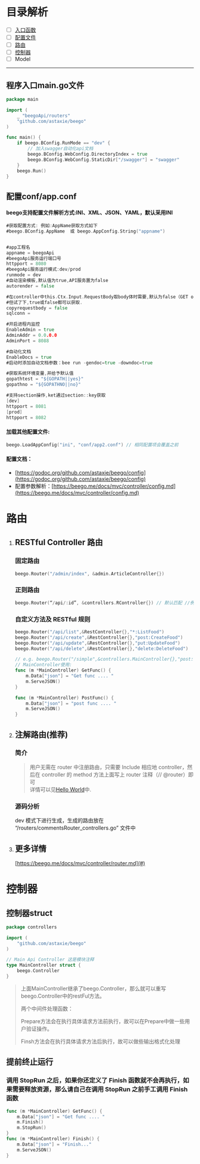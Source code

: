 # 目录解析

* [ ] [入口函数](#程序入口maingo文件)
* [ ] [配置文件](#配置confappconf)
* [ ] [路由](#路由)
* [ ] [控制器](#控制器)
* [ ] Model

---

## 程序入口main.go文件

```go
package main

import (
    _ "beegoApi/routers"
    "github.com/astaxie/beego"
)

func main() {
    if beego.BConfig.RunMode == "dev" {
        // 加入swagger自动化api文档
        beego.BConfig.WebConfig.DirectoryIndex = true
        beego.BConfig.WebConfig.StaticDir["/swagger"] = "swagger"
    }
    beego.Run()
}
```

## 配置conf/app.conf

#### beego支持配置文件解析方式:INI、XML、JSON、YAML，默认采用INI

```go
#获取配置方式: 例如:AppName获取方式如下
#beego.BConfig.AppName  或 beego.AppConfig.String("appname")


#app工程名
appname = beegoApi
#beegoApi服务运行端口号
httpport = 8080
#beegoApi服务运行模式:dev/prod
runmode = dev
#自动渲染模板,默认值为true,API服务置为false
autorender = false

#在controller中this.Ctx.Input.RequestBody取body体时需要,默认为false（GET or HEAD or 上传文件请求除外）
#但试了下,true或false都可以获取.
copyrequestbody = false
sqlconn = 

#开启进程内监控
EnableAdmin = true
AdminAddr = 0.0.0.0
AdminPort = 8088

#自动化文档
EnableDocs = true
#启动时添加自动文档参数：bee run -gendoc=true -downdoc=true

#获取系统环境变量,并给予默认值
gopathtest = "${GOPATH||yes}"
gopathno = "${GOPATHNO||no}"

#支持section操作,ket通过section::key获取
[dev]
httpport = 8081
[prod]
httpport = 8082
```

#### 加载其他配置文件:

```go
beego.LoadAppConfig("ini", "conf/app2.conf") // 相同配置项会覆盖之前
```

#### 配置文档：

* [https://godoc.org/github.com/astaxie/beego/config](https://godoc.org/github.com/astaxie/beego/config)
* 配置参数解析：[https://beego.me/docs/mvc/controller/config.md](https://beego.me/docs/mvc/controller/config.md)

# 路由

1. ## RESTful Controller 路由

   ### 固定路由

   ```go
   beego.Router("/admin/index", &admin.ArticleController{})
   ```

   ### 正则路由

   ```go
   beego.Router(“/api/:id”, &controllers.RController{}) // 默认匹配 //例如对于URL”/api/123”可以匹配成功，此时变量”:id”值为”123”，但URL”/api/“匹配失败
   ```

   ### 自定义方法及 RESTful 规则

   ```go
   beego.Router("/api/list",&RestController{},"*:ListFood")
   beego.Router("/api/create",&RestController{},"post:CreateFood")
   beego.Router("/api/update",&RestController{},"put:UpdateFood")
   beego.Router("/api/delete",&RestController{},"delete:DeleteFood")

   // e.g. beego.Router("/simple",&controllers.MainController{},"post:PostFunc;get:GetFunc")
   // MainController使用:
   func (m *MainController) GetFunc() {
       m.Data["json"] = "Get func .... "
       m.ServeJSON()
   }

   func (m *MainController) PostFunc() {
       m.Data["json"] = "post func .... "
       m.ServeJSON()
   }
   ```
2. ## 注解路由\(推荐\)

   ### 简介

   > 用户无需在 router 中注册路由，只需要 Include 相应地 controller，然后在 controller 的 method 方法上面写上 router 注释（// @router）即可  
   > 详情可以见[Hello World](/02项目架构/工程搭建.md#打印hello-world)中.

   ### 源码分析

   dev 模式下进行生成，生成的路由放在 “/routers/commentsRouter\_controllers.go” 文件中

3. ## 更多详情

   [https://beego.me/docs/mvc/controller/router.md](#)

# 控制器

## 控制器struct

```go
package controllers

import (
    "github.com/astaxie/beego"
)

// Main Api Controller 这是模块注释
type MainController struct {
    beego.Controller
}
```

> 上面MainController继承了beego.Controller，那么就可以重写beego.Controller中的restFul方法。
>
> 两个中间件处理函数：
>
> Prepare方法会在执行具体请求方法前执行，故可以在Prepare中做一些用户验证操作。
>
> Finsh方法会在执行具体请求方法后执行，故可以做些输出格式化处理

## 提前终止运行

### 调用 StopRun 之后，如果你还定义了 Finish 函数就不会再执行，如果需要释放资源，那么请自己在调用 StopRun 之前手工调用 Finish 函数

```go
func (m *MainController) GetFunc() {
    m.Data["json"] = "Get func .... "
    m.Finish()
    m.StopRun()
}
func (m *MainController) Finish() {
    m.Data["json"] = "Finish..."
    m.ServeJSON()
}
```

## 



